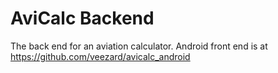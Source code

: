 # AviCalc Backend

The back end for an aviation calculator. Android front end is at https://github.com/veezard/avicalc_android 

